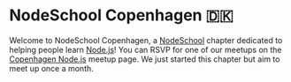 # NodeSchool Copenhagen 🇩🇰

Welcome to NodeSchool Copenhagen, a [NodeSchool] chapter dedicated to helping people learn [Node.js]! You can RSVP for one of our meetups on the [Copenhagen Node.js] meetup page. We just started this chapter but aim to meet up once a month.

[NodeSchool]: http://nodeschool.io
[Node.js]: https://nodejs.org
[Copenhagen Node.js]: https://www.meetup.com/cph-node/
